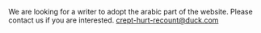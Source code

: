We are looking for a writer to adopt the arabic part of the website. Please
contact us if you are interested.
[crept-hurt-recount@duck.com](mailto:crept-hurt-recount@duck.com)
